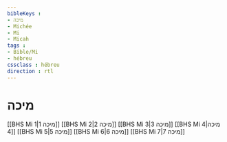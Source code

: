 ```yaml
---
bibleKeys : 
- מיכה
- Michée
- Mi
- Micah
tags : 
- Bible/Mi
- hébreu
cssclass : hébreu
direction : rtl
---
```


# מיכה

[[BHS Mi 1|מיכה 1]]
[[BHS Mi 2|מיכה 2]]
[[BHS Mi 3|מיכה 3]]
[[BHS Mi 4|מיכה 4]]
[[BHS Mi 5|מיכה 5]]
[[BHS Mi 6|מיכה 6]]
[[BHS Mi 7|מיכה 7]]
